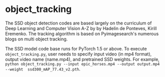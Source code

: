 # object_tracking

The SSD object detection codes are based largely on the curriculum of Deep Learning and Computer Vision A-Z by by Hadelin de Ponteves, Kirill Eremenko. The tracking algorithm is based on Pyimagesearch's numerous blogs on multi object tracking.

The SSD model code base runs for PyTorch 1.5 or above. To execute `object_tracking.py`, user needs to specify input video (in mp4 format), output video name (name.mp4), and pretrained SSD weights. For example, `python object_tracking.py --input epic_horses.mp4 --output output.mp4 --weight  ssd300_mAP_77.43_v2.pth`.
